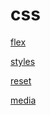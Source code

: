 # css

[flex](https://natheerahmad.github.io/css/flex.css)

[styles](https://natheerahmad.github.io/css/styles.css)

[reset](https://natheerahmad.github.io/css/reset.css)

[media](https://natheerahmad.github.io/css/media.css)
